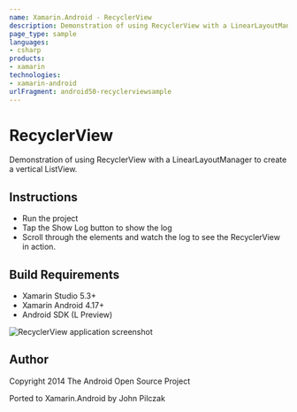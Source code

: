 ```yaml
---
name: Xamarin.Android - RecyclerView
description: Demonstration of using RecyclerView with a LinearLayoutManager to create a vertical ListView. Instructions Run the project Tap the Show Log button...
page_type: sample
languages:
- csharp
products:
- xamarin
technologies:
- xamarin-android
urlFragment: android50-recyclerviewsample
---
```

# RecyclerView

Demonstration of using RecyclerView with a LinearLayoutManager to create a vertical ListView.

## Instructions

* Run the project
* Tap the Show Log button to show the log
* Scroll through the elements and watch the log to see the RecyclerView in action.

## Build Requirements
* Xamarin Studio 5.3+
* Xamarin Android 4.17+
* Android SDK (L Preview)

![RecyclerView application screenshot](Screenshots/Screenshot.png "RecyclerView application screenshot")

## Author 
Copyright 2014 The Android Open Source Project

Ported to Xamarin.Android by John Pilczak
